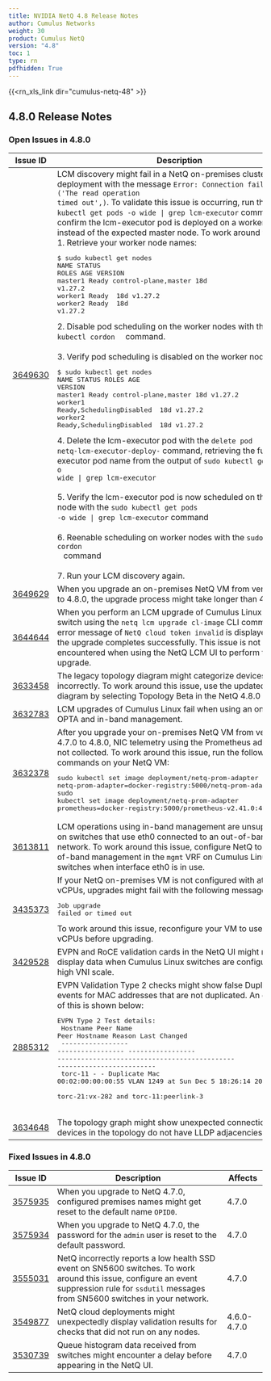 ```yaml
---
title: NVIDIA NetQ 4.8 Release Notes
author: Cumulus Networks
weight: 30
product: Cumulus NetQ
version: "4.8"
toc: 1
type: rn
pdfhidden: True
---
```

{{<rn_xls_link dir="cumulus-netq-48" >}}
## 4.8.0 Release Notes
### Open Issues in 4.8.0

|  Issue ID 	|   Description	|   Affects	|   Fixed |
|---	        |---	        |---	    |---	                |
| <a name="3649630"></a> [3649630](#3649630) <a name="3649630"></a> <br /> | LCM discovery might fail in a NetQ on-premises cluster deployment with the message <code>Error: Connection failure: ('The read operation timed out',)</code>. To validate this issue is occurring, run the <code>sudo kubectl get pods -o wide \| grep lcm-executor</code> command and confirm the lcm-executor pod is deployed on a worker node instead of the expected master node. To work around this issue: <br>1. Retrieve your worker node names:<pre>$ sudo kubectl get nodes<br>NAME               STATUS   ROLES                  AGE   VERSION<br>master1  Ready    control-plane,master   18d   v1.27.2<br>worker1  Ready    <none>    18d   v1.27.2<br>worker2  Ready    <none>    18d   v1.27.2</pre>2. Disable pod scheduling on the worker nodes with the <code>sudo kubectl cordon <worker1-name> <worker2-name></code> command.<br><br>3. Verify pod scheduling is disabled on the worker nodes:<pre>$ sudo kubectl get nodes<br>NAME               STATUS   ROLES                  AGE   VERSION<br>master1  Ready    control-plane,master   18d   v1.27.2<br>worker1  Ready,SchedulingDisabled    <none>    18d   v1.27.2<br>worker2  Ready,SchedulingDisabled    <none>    18d   v1.27.2</pre>4. Delete the lcm-executor pod with the <code>delete pod netq-lcm-executor-deploy-<name></code> command, retrieving the full lcm-executor pod name from the output of <code>sudo kubectl get pods -o wide \| grep lcm-executor</code><br /><br>5. Verify the lcm-executor pod is now scheduled on the master node with the <code>sudo kubectl get pods -o wide \| grep lcm-executor</code> command<br /><br>6. Reenable scheduling on worker nodes with the <code>sudo kubectl cordon <worker1-name> <worker2-name></code> command<br /><br>7. Run your LCM discovery again. | 4.7.0-4.8.0 | |
| <a name="3649629"></a> [3649629](#3649629) <a name="3649629"></a> <br /> | When you upgrade an on-premises NetQ VM from version 4.7.0 to 4.8.0, the upgrade process might take longer than 4 hours. | 4.8.0 | |
| <a name="3644644"></a> [3644644](#3644644) <a name="3644644"></a> <br /> | When you perform an LCM upgrade of Cumulus Linux on a switch using the <code>netq lcm upgrade cl-image</code> CLI command, an error message of <code>NetQ cloud token invalid</code> is displayed though the upgrade completes successfully. This issue is not encountered when using the NetQ LCM UI to perform the upgrade. | 4.8.0 | |
| <a name="3633458"></a> [3633458](#3633458) <a name="3633458"></a> <br /> | The legacy topology diagram might categorize devices into tiers incorrectly. To work around this issue, use the updated topology diagram by selecting Topology Beta in the NetQ 4.8.0 UI. | 4.7.0-4.8.0 | |
| <a name="3632783"></a> [3632783](#3632783) <a name="3632783"></a> <br /> | LCM upgrades of Cumulus Linux fail when using an on-switch OPTA and in-band management. | 4.8.0 | |
| <a name="3632378"></a> [3632378](#3632378) <a name="3632378"></a> <br /> | After you upgrade your on-premises NetQ VM from version 4.7.0 to 4.8.0, NIC telemetry using the Prometheus adapter is not collected. To work around this issue, run the following commands on your NetQ VM:<pre>sudo kubectl set image deployment/netq-prom-adapter netq-prom-adapter=docker-registry:5000/netq-prom-adapter:4.8.0<br>sudo kubectl set image deployment/netq-prom-adapter prometheus=docker-registry:5000/prometheus-v2.41.0:4.8.0</pre> | 4.8.0 | |
| <a name="3613811"></a> [3613811](#3613811) <a name="3613811"></a> <br /> | LCM operations using in-band management are unsupported on switches that use eth0 connected to an out-of-band network. To work around this issue, configure NetQ to use out-of-band management in the <code>mgmt</code> VRF on Cumulus Linux switches when interface eth0 is in use. | 4.8.0 | |
| <a name="3435373"></a> [3435373](#3435373) <a name="3435373"></a> <br /> | If your NetQ on-premises VM is not configured with at least 16 vCPUs, upgrades might fail with the following message: <pre>Job upgrade failed or timed out<br /></pre>To work around this issue, reconfigure your VM to use 16 vCPUs before upgrading. | 4.5.0-4.8.0 | |
| <a name="3429528"></a> [3429528](#3429528) <a name="3429528"></a> <br /> | EVPN and RoCE validation cards in the NetQ UI might not display data when Cumulus Linux switches are configured with high VNI scale. | 4.6.0-4.8.0 | |
| <a name="2885312"></a> [2885312](#2885312) <a name="2885312"></a> <br /> | EVPN Validation Type 2 checks might show false Duplicate MAC events for MAC addresses that are not duplicated. An example of this is shown below:<br />  <pre>EVPN Type 2 Test details:<br />  Hostname          Peer Name         Peer Hostname     Reason                                        Last Changed<br />  ----------------- ----------------- ----------------- --------------------------------------------- -------------------------<br />  torc-11           -                 -                 Duplicate Mac 00:02:00:00:00:55 VLAN 1249 at  Sun Dec  5 18:26:14 2021<br />                                                        torc-21:vx-282 and torc-11:peerlink-3<br />  </pre> | 4.1.0-4.8.0 | |
| <a name="3634648"></a> [3634648](#3634648) <a name="3634648"></a> <br /> | The topology graph might show unexpected connections when devices in the topology do not have LLDP adjacencies. | 4.8.0 | |

### Fixed Issues in 4.8.0
|  Issue ID 	|   Description	|   Affects	|
|---	        |---	        |---	    |
| <a name="3575935"></a> [3575935](#3575935) <a name="3575935"></a> <br /> | When you upgrade to NetQ 4.7.0, configured premises names might get reset to the default name <code>OPID0</code>. | 4.7.0 | |
| <a name="3575934"></a> [3575934](#3575934) <a name="3575934"></a> <br /> | When you upgrade to NetQ 4.7.0, the password for the <code>admin</code> user is reset to the default password. | 4.7.0 | |
| <a name="3555031"></a> [3555031](#3555031) <a name="3555031"></a> <br /> | NetQ incorrectly reports a low health SSD event on SN5600 switches. To work around this issue, configure an event suppression rule for <code>ssdutil</code> messages from SN5600 switches in your network. | 4.7.0 | |
| <a name="3549877"></a> [3549877](#3549877) <a name="3549877"></a> <br /> | NetQ cloud deployments might unexpectedly display validation results for checks that did not run on any nodes. | 4.6.0-4.7.0 | |
| <a name="3530739"></a> [3530739](#3530739) <a name="3530739"></a> <br /> | Queue histogram data received from switches might encounter a delay before appearing in the NetQ UI. | 4.7.0 | |